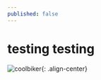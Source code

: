```yaml
---
published: false
---
```

# testing testing

![coolbiker]({{site.baseurl}}/assets/images/Cool_bikerlady.jpg){: .align-center}
